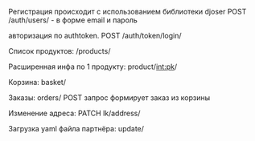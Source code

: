 Регистрация происходит с использованием библиотеки djoser
POST /auth/users/ - в форме email и пароль

авторизация по authtoken. 
POST   /auth/token/login/

Список продуктов: 
/products/

Расширенная инфа по 1 продукту: 
product/<int:pk>/

Корзина:
basket/

Заказы: 
orders/
POST запрос формирует заказ из корзины


Изменение адреса:
PATCH lk/address/


Загрузка yaml файла партнёра:
update/
